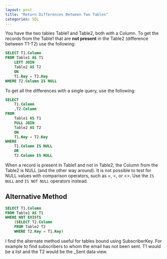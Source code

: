 ```yaml
---
layout: post
title: "Return Differences Between Two Tables"
categories: SQL
---
```

You have the two tables Table1 and Table2, both with a Column. To get the records from the Table1 that are **not present** in the Table2 (difference between T1-T2) use the following:


```sql
SELECT T1.Column
FROM Table1 AS T1
    LEFT JOIN
    Table2 AS T2
    ON
    T1.Key = T2.Key
WHERE T2.Column IS NULL
```


To get all the differences with a single query, use the following:

```sql
SELECT
    T1.Column
    ,T2.Column
FROM
    Table1 AS T1
    FULL JOIN
    Table2 AS T2
    ON
    T1.Key = T2.Key
WHERE
    T1.Column IS NULL
    OR
    T2.Column IS NULL
```


When a record is present in Table1 and not in Table2, the Column from the Table2 is NULL (and the other way around). It is not possible to test for NULL values with comparison operators, such as =, &lt;, or &lt;>. Use the `IS NULL` and `IS NOT NULL` operators instead.


## Alternative Method

```sql
SELECT T1.Column
FROM Table1 AS T1
WHERE NOT EXISTS
    (SELECT T2.Column
    FROM Table2 T2
    WHERE T2.Key = T1.Key)
```

I find the alternate method useful for tables bound using SubscriberKey. For example to find subscribers to whom the email has not been sent. T1 would be a list and the T2 would be the _Sent data view.
